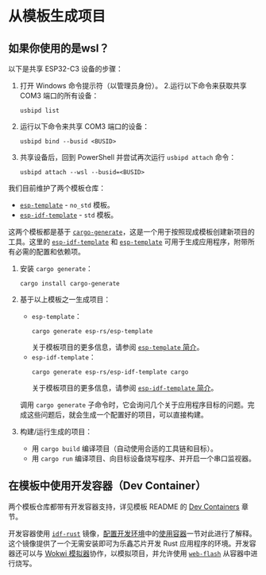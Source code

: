 # 从模板生成项目

## 如果你使用的是wsl？
以下是共享 ESP32-C3 设备的步骤：
1. 打开 Windows 命令提示符（以管理员身份）。
2.运行以下命令来获取共享 COM3 端口的所有设备：
   ```
   usbipd list
   ```
3. 运行以下命令来共享 COM3 端口的设备：
   ```
   usbipd bind --busid <BUSID>
   ```
4. 共享设备后，回到 PowerShell 并尝试再次运行 `usbipd attach` 命令：
   ```
   usbipd attach --wsl --busid=<BUSID>
   ```

我们目前维护了两个模板仓库：
- [`esp-template`][esp-template] - `no_std` 模板。
- [`esp-idf-template`][esp-idf-template] - `std` 模板。

这两个模板都是基于 [`cargo-generate`][cargo-generate]，这是一个用于按照现成模板创建新项目的工具。这里的 [`esp-idf-template`][esp-idf-template] 和 [`esp-template`][esp-template] 可用于生成应用程序，附带所有必需的配置和依赖项。

1. 安装 `cargo generate`：
    ```shell
    cargo install cargo-generate
    ```
2. 基于以上模板之一生成项目：
    - `esp-template`：
        ```shell
        cargo generate esp-rs/esp-template
        ```
        关于模板项目的更多信息，请参阅 [`esp-template` 简介][understanding-esp-template]。
    - `esp-idf-template`：
        ```shell
        cargo generate esp-rs/esp-idf-template cargo
        ```
        关于模板项目的更多信息，请参阅 [`esp-idf-template` 简介][understanding-esp-idf-template]。

    调用 `cargo generate` 子命令时，它会询问几个关于应用程序目标的问题。完成这些问题后，就会生成一个配置好的项目，可以直接构建。

3. 构建/运行生成的项目：
   - 用 `cargo build` 编译项目（自动使用合适的工具链和目标）。
   - 用 `cargo run` 编译项目、向目标设备烧写程序、并开启一个串口监视器。

[cargo-generate]: https://github.com/cargo-generate/cargo-generate
[esp-idf-template]: https://github.com/esp-rs/esp-idf-template
[esp-template]: https://github.com/esp-rs/esp-template
[understanding-esp-template]: ./esp-template.md
[understanding-esp-idf-template]: ./esp-idf-template.md

## 在模板中使用开发容器（Dev Container）

两个模板仓库都带有开发容器支持，详见模板 README 的 [Dev Containers][dev-container] 章节。

开发容器使用 [`idf-rust`][idf-rust] 镜像，[配置开发环境][setting-env]中的[使用容器][using-container]一节对此进行了解释。这个镜像提供了一个无需安装即可为乐鑫芯片开发 Rust 应用程序的环境。开发容器还可以与 [Wokwi 模拟器][wokwi]协作，以模拟项目，并允许使用 [`web-flash`][web-flash] 从容器中进行烧写。

[dev-container]: https://github.com/esp-rs/esp-template/tree/main/docs#dev-containers
[idf-rust]: https://hub.docker.com/r/espressif/idf-rust/tags
[using-container]: ../../installation/using-containers.md
[wokwi]: https://wokwi.com/
[web-flash]: https://github.com/bjoernQ/esp-web-flash-server
[setting-env]: ../../installation/index.md
